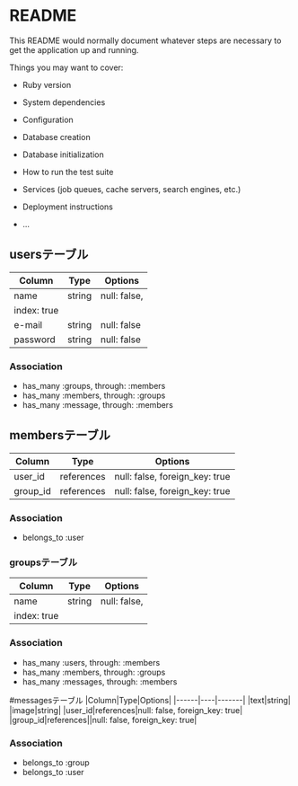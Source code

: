 # README

This README would normally document whatever steps are necessary to get the
application up and running.

Things you may want to cover:

* Ruby version

* System dependencies

* Configuration

* Database creation

* Database initialization

* How to run the test suite

* Services (job queues, cache servers, search engines, etc.)

* Deployment instructions

* ...

## usersテーブル
|Column|Type|Options|
|------|----|-------|
|name|string|null: false, 
index: true|
|e-mail|string|null: false|
|password|string|null: false|

### Association
- has_many :groups, through: :members
- has_many :members, through: :groups
- has_many :message, through: :members

## membersテーブル
|Column|Type|Options|
|------|----|-------|
|user_id|references|null: false, foreign_key: true|
|group_id|references|null: false, foreign_key: true|

### Association
- belongs_to :user

### groupsテーブル
|Column|Type|Options|
|------|----|-------|
|name|string|null: false,
index: true|

### Association
- has_many :users, through: :members
- has_many :members, through: :groups
- has_many :messages, through: :members


#messagesテーブル
|Column|Type|Options|
|------|----|-------|
|text|string|
|image|string|
|user_id|references|null: false, foreign_key: true|
|group_id|references||null: false, foreign_key: true|

### Association
- belongs_to :group 
- belongs_to :user 

